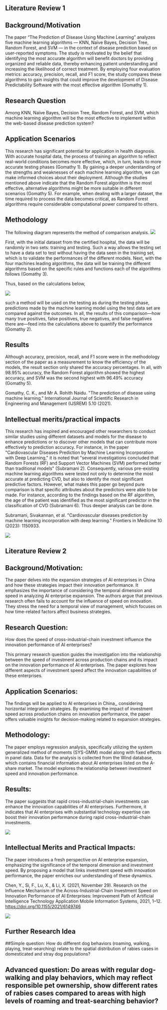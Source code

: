 ## Literature Review 1

## Background/Motivation

The paper “The Prediction of Disease Using Machine Learning” analyzes five machine learning algorithms — KNN, Naïve Bayes, Decision Tree, Random Forest, and SVM — in the context of disease prediction based on user-reported symptoms. The study is motivated by the belief that identifying the most accurate algorithm will benefit doctors by providing organized and reliable data, thereby enhancing patient understanding and increasing the likelihood of correct treatment. By employing four evaluation metrics: accuracy, precision, recall, and F1 score, the study compares these algorithms to gain insights that could improve the development of Disease Predictability Software with the most effective algorithm (Gomathy 1).


## Research Question

 Among KNN, Naïve Bayes, Decision Tree, Random Forest, and SVM, which machine learning algorithm will be the most effective to implement within the web-based disease prediction system?

## Application Scenarios

 This research has significant potential for application in health diagnosis. With accurate hospital data, the process of training an algorithm to reflect real-world conditions becomes more effective, which, in turn, leads to more accurate testing phases (Gomathy 1). By gaining a deeper understanding of the strengths and weaknesses of each machine learning algorithm, we can make informed choices about their deployment. Although the studies mentioned above indicate that the Random Forest algorithm is the most effective, alternative algorithms might be more suitable in different scenarios (Gomathy 5). For example, when dealing with a larger dataset, the time required to process the data becomes critical, as Random Forest algorithms require considerable computational power compared to others.

## Methodology

 The following diagram represents the method of comparison analysis. 
 ![]("Lit_Image1.png")

 First, with the initial dataset from the certified hospital, the data will be randomly in two sets: training and testing. Such a way allows the testing set to have a data set to test without having the data seen in the training set, which is to validate the performances of the different models. Next, with the four machines leading algorithms, the data will be training the different algorithms based on the specific rules and functions each of the algorithms follows (Gomathy 3). 

Thus, based on the calculations below,

![](Lit_Image2.png)

such a method will be used on the testing as during the testing phase, predictions made by the machine learning model using the test data set are compared against the outcomes. In all, the results of this comparison—how many true positives, false positives, true negatives, and false negatives there are—feed into the calculations above to quantify the performance (Gomathy 2).

## Results

 Although accuracy, precision, recall, and F1 score were in the methodology section of the paper as a measurement to know the efficiency of the models, the result section only shared the accuracy percentages. In all, with 98.95% accuracy, the Random Forest algorithm showed the highest accuracy, and SVM was the second highest with 96.49% accuracy (Gomathy 5).

Gomathy, C. K., and Mr A. Rohith Naidu. "The prediction of disease using machine learning." International Journal of Scientific Research in Engineering and Management (IJSREM) 5.10 (2021).

## Intellectual merits/practical impacts

 This research has inspired and encouraged other researchers to conduct similar studies using different datasets and models for the disease to enhance predictions or to discover other models that can contribute more effectively to prediction accuracy. For instance, in the paper "Cardiovascular Diseases Prediction by Machine Learning Incorporation with Deep Learning," it is noted that "several investigations concluded that Random Forests (RF) and Support Vector Machines (SVM) performed better than traditional models" (Subramani 2). Consequently, various pre-existing machine learning algorithms were tested not only to determine the most accurate at predicting CVD, but also to identify the most significant predictive factors. However, what makes this paper go beyond pure comparison is that specific attributes about the predictors were able to be made. For instance, according to the findings based on the RF algorithm, the age of the patient was identified as the most significant predictor in the classification of CVD (Subramani 6). Thus deeper analysis can be done.

Subramani, Sivakannan, et al. "Cardiovascular diseases prediction by machine learning incorporation with deep learning." Frontiers in Medicine 10 (2023): 1150933.

![](Lit_Image3.png)

## Literature Review 2

## Background/Motivation:

The paper delves into the expansion strategies of AI enterprises in China and how these strategies impact their innovation performance. It emphasizes the importance of considering the temporal dimension and speed in analyzing AI enterprise expansion. The authors argue that previous research often fails to account for the influence of speed on innovation. They stress the need for a temporal view of management, which focuses on how time-related factors affect business strategies.

## Research Question:

How does the speed of cross-industrial-chain investment influence the innovation performance of AI enterprises?

This primary research question guides the investigation into the relationship between the speed of investment across production chains and its impact on the innovation performance of AI enterprises. The paper explores how different aspects of investment speed affect the innovation capabilities of these enterprises.

## Application Scenarios:

The findings will be applied to AI enterprises in China,, considering horizontal integration strategies. By examining the impact of investment speed across production chains on innovation performance, the paper offers valuable insights for decision-making related to expansion strategies.

## Methodology:

The paper employs regression analysis, specifically utilizing the system generalized method of moments (SYS-GMM) model along with fixed effects in panel data. Data for the analysis is collected from the Wind database, which contains financial information about AI enterprises listed on the A-share market. The model explores the relationship between investment speed and innovation performance.

## Results:

The paper suggests that rapid cross-industrial-chain investments can enhance the innovation capabilities of AI enterprises. Furthermore, it indicates that AI enterprises with substantial technology expertise can boost their innovation performance during rapid cross-industrial-chain investments.

![](Lit_Image4.png)

## Intellectual Merits and Practical Impacts:

The paper introduces a fresh perspective on AI enterprise expansion, emphasizing the significance of the temporal dimension and investment speed. By proposing a model that links investment speed with innovation performance, the paper enriches our understanding of these dynamics.

Chen, Y., Si, F., Lu, X., & Li, X. (2021, November 29). Research on the Influence Mechanism of the Across-Industrial-Chain Investment Speed on Innovation Performance of AI Enterprises: Improvement Path of Artificial Intelligence Technology Application Mobile Information Systems, 2021, 1–12. https://doi.org/10.1155/2021/6149746

![](Lit_Image5.png)

## Further Research Idea

##Simple question: How do different dog behaviors (roaming, walking, playing, treat-searching) relate to the spatial distribution of rabies cases in domesticated and stray dog populations?

## Advanced question: Do areas with regular dog-walking and play behaviors, which may reflect responsible pet ownership, show different rates of rabies cases compared to areas with high levels of roaming and treat-searching behavior?

